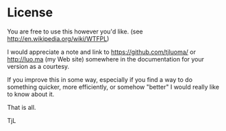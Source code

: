 
# License #

You are free to use this however you'd like. (see http://en.wikipedia.org/wiki/WTFPL)

I would appreciate a note and link to https://github.com/tjluoma/ or http://luo.ma (my Web site) somewhere in the documentation for your version as a courtesy.

If you improve this in some way, especially if you find a way to do something quicker, more efficiently, or somehow "better" I would really like to know about it.

That is all.

TjL

